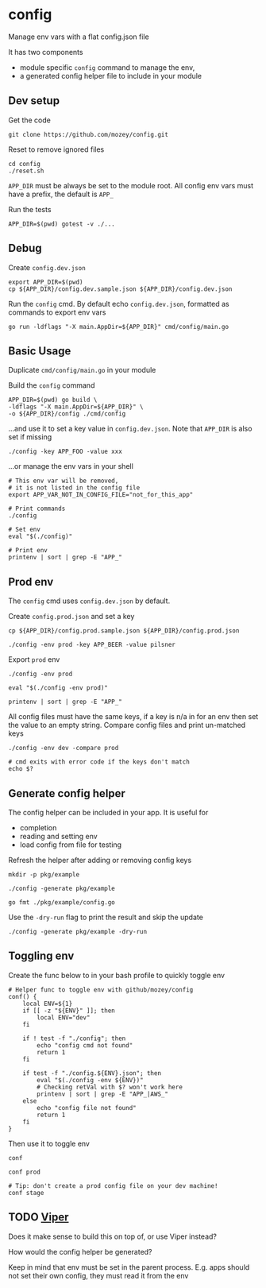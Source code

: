 # config

Manage env vars with a flat config.json file

It has two components
- module specific `config` command to manage the env,
- a generated config helper file to include in your module


## Dev setup

Get the code 

    git clone https://github.com/mozey/config.git
    
Reset to remove ignored files

    cd config
    ./reset.sh
    
`APP_DIR` must be always be set to the module root. 
All config env vars must have a prefix, the default is `APP_`

Run the tests

    APP_DIR=$(pwd) gotest -v ./...
    
    
## Debug

Create `config.dev.json`
                        
    export APP_DIR=$(pwd) 
    cp ${APP_DIR}/config.dev.sample.json ${APP_DIR}/config.dev.json
    
Run the `config` cmd.
By default echo `config.dev.json`,
formatted as commands to export env vars

    go run -ldflags "-X main.AppDir=${APP_DIR}" cmd/config/main.go
    
    
## Basic Usage

Duplicate `cmd/config/main.go` in your module

Build the `config` command

    APP_DIR=$(pwd) go build \
    -ldflags "-X main.AppDir=${APP_DIR}" \
    -o ${APP_DIR}/config ./cmd/config 

...and use it to set a key value in `config.dev.json`.
Note that `APP_DIR` is also set if missing

    ./config -key APP_FOO -value xxx

...or manage the env vars in your shell

    # This env var will be removed,
    # it is not listed in the config file 
    export APP_VAR_NOT_IN_CONFIG_FILE="not_for_this_app" 
    
    # Print commands
    ./config

    # Set env    
    eval "$(./config)"
    
    # Print env
    printenv | sort | grep -E "APP_"
 
    
## Prod env

The `config` cmd uses `config.dev.json` by default.

Create `config.prod.json` and set a key

    cp ${APP_DIR}/config.prod.sample.json ${APP_DIR}/config.prod.json
    
    ./config -env prod -key APP_BEER -value pilsner
    
Export `prod` env

    ./config -env prod 
    
    eval "$(./config -env prod)"
    
    printenv | sort | grep -E "APP_"
    
All config files must have the same keys,
if a key is n/a in for an env then set the value to an empty string.
Compare config files and print un-matched keys

    ./config -env dev -compare prod
    
    # cmd exits with error code if the keys don't match
    echo $?


## Generate config helper

The config helper can be included in your app. It is useful for 
- completion
- reading and setting env
- load config from file for testing

Refresh the helper after adding or removing config keys

    mkdir -p pkg/example
    
    ./config -generate pkg/example
    
    go fmt ./pkg/example/config.go

Use the `-dry-run` flag to print the result and skip the update

    ./config -generate pkg/example -dry-run


## Toggling env

Create the func below to in your bash profile to quickly toggle env

    # Helper func to toggle env with github/mozey/config
    conf() {
        local ENV=${1}
        if [[ -z "${ENV}" ]]; then
            local ENV="dev"
        fi
    
        if ! test -f "./config"; then
            echo "config cmd not found"
            return 1
        fi
    
        if test -f "./config.${ENV}.json"; then
            eval "$(./config -env ${ENV})"
            # Checking retVal with $? won't work here
            printenv | sort | grep -E "APP_|AWS_"
        else
            echo "config file not found"
            return 1
        fi
    }
    
Then use it to toggle env

    conf 
    
    conf prod
    
    # Tip: don't create a prod config file on your dev machine! 
    conf stage
    

## TODO [Viper](https://github.com/spf13/viper) 

Does it make sense to build this on top of, or use Viper instead?

How would the config helper be generated?

Keep in mind that env must be set in the parent process.
E.g. apps should not set their own config, they must read it from the env 



